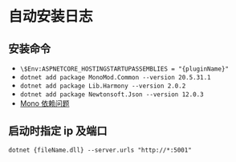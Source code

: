 # 自动安装日志

## 安装命令

- `\$Env:ASPNETCORE_HOSTINGSTARTUPASSEMBLIES = "{pluginName}"`
- `dotnet add package MonoMod.Common --version 20.5.31.1`
- `dotnet add package Lib.Harmony --version 2.0.2`
- `dotnet add package Newtonsoft.Json --version 12.0.3`
- [Mono 依赖问题](https://github.com/pardeike/Harmony/pull/263)

## 启动时指定 ip 及端口

`dotnet {fileName.dll} --server.urls "http://*:5001"`
